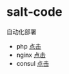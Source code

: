 # salt-code
自动化部署

- php [点击](https://github.com/fandaye/salt-code/tree/master/php)
- nginx [点击](https://github.com/fandaye/salt-code/tree/master/nginx)
- consul [点击](https://github.com/fandaye/salt-code/tree/master/consul)
